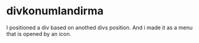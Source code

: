 # divkonumlandirma
I positioned a div based on anothed divs position. And i made it as a menu that is opened by an icon.
